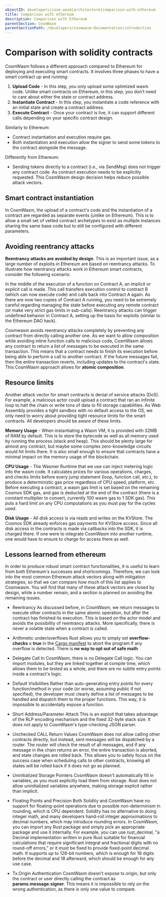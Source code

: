 ```yaml
---
objectID: developers|cosm_wasm|architecture|comparison-with-ethereum
title: Comparison with ethereum
description: Comparison with Ethereum
parentSection: CosmWasm
parentSectionPath: /developers/cosmwasm-documentation/introduction
---
```


# Comparison with solidity contracts
CosmWasm follows a different approach compared to Ethereum for deploying and executing smart contracts. It involves three phases to have a smart contract up and running:

1. **Upload Code** - In this step, you only upload some optimized wasm code. Unlike smart contracts on Ethereum, in this step, you don't need to care about either the state or contract address.
2. **Instantiate Contract** - In this step, you instantiate a code reference with an initial state and create a contract address.
3. **Execute Contract** - Once your contract is live, it can support different calls depending on your specific contract design.

Similarly to Ethereum:
- Contract instantiation and execution require gas.
- Both instantiation and execution allow the signer to send some tokens to the contract alongside the message.

Differently from Ethereum:
- Sending tokens directly to a contract (i.e., via SendMsg) does not trigger any contract code. As contract execution needs to be explicitly requested. This CosmWasm design decision helps reduce possible attack vectors.


## Smart contract instantiation
In CosmWasm, the upload of a contract's code and the instantiation of a contract are regarded as separate events (unlike on Ethereum). This is to allow a small set of vetted contract archetypes to exist as multiple instances sharing the same base code but to still be configured with different parameters.

## Avoiding reentrancy attacks
**Reentrancy attacks are avoided by design**. This is an important issue, as a large number of exploits in Ethereum are based on reentrancy attacks. To illustrate how reentrancy attacks work in Ethereum smart contracts, consider the following scenario:

In the middle of the execution of a function on Contract A, an implicit or explicit call is made. This call transfers execution control to contract B (which can now execute code) and calls back into Contract A again. As there are now two copies of Contract A running, you need to be extremely careful regarding managing the state before executing any remote contract (or make very strict gas limits in sub-calls). Reentrancy attacks can trigger undefined behavior in Contract A, setting up the basis for exploits (similar to the Ethereum DAO hack).

Cosmwasm avoids reentrancy attacks completely by preventing any contract from directly calling another one. As we want to allow composition while avoiding inline function calls to malicious code, CosmWasm allows any contract to return a list of messages to be executed in the same transaction. This means that a contract needs to finish its execution before being able to perform a call to another contract. If the future messages fail, then the entire transaction reverts, including updates to the contract's state. This CosmWasm approach allows for **atomic composition**.

## Resource limits
Another attack vector for smart contracts is denial of service attacks (DoS). For example, a malicious actor could upload a contract that ran an infinite loop to halt the chain or write tons of data to fill storage capabilities. As Web Assembly provides a tight sandbox with no default access to the OS, we only need to worry about providing tight resource limits for the smart contracts. All developers should be aware of these limits.

**Memory Usage** - When instantiating a Wasm VM, it is provided with 32MB of RAM by default. This is to store the bytecode as well as all memory used by running the process (stack and heap). This should be plenty large for almost any contract, but maybe some complex zero-knowledge circuits would hit limits there. It is also small enough to ensure that contracts have a minimal impact on the memory usage of the blockchain.

**CPU Usage** - The Wasmer Runtime that we use can inject metering logic into the wasm code. It calculates prices for various operations, charges, and checks limits before every jump statement (loop, function call, etc.), to produce a deterministic gas price regardless of CPU speed, platform, etc. Before executing a contract, a wasm gas limit is set based on the remaining Cosmos SDK gas, and gas is deducted at the end of the contract (there is a constant multiplier to convert, currently 100 wasm gas to 1 SDK gas). This puts a hard limit on any CPU computations as you must pay for the cycles used.

**Disk Usage** - All disk access is via reads and writes on the KVStore. The Cosmos SDK already enforces gas payments for KVStore access. Since all disk access in the contracts is made via callbacks into the SDK, it is charged there. If one were to integrate CosmWasm into another runtime, one would have to ensure to charge for access there as well.

## Lessons learned from ethereum
In order to produce robust smart contract functionalities, it is useful to learn from both Ethereum's successes and shortcomings. Therefore, we can look into the most common Ethereum attack vectors along with mitigation strategies, so that we can compare how much of this list applies to Cosmwasm. You will find that many of these attack vectors are closed by design, while a number remain, and a section is planned on avoiding the remaining issues.

- Reentrancy
As discussed before, in CosmWasm, we return messages to execute other contracts in the same atomic operation, but after the contract has finished its execution. This is based on the actor model and avoids the possibility of reentrancy attacks. More specifically, there is never a volatile state when a contract is called.

- Arithmetic under/overflows
Rust allows you to simply set **overflow-checks = true** in the <a href="https://doc.rust-lang.org/cargo/reference/manifest.html#the-profile-sections" target="_blank">Cargo manifest</a> to abort the program if any overflow is detected. There is **no way to opt out of safe math**.

- Delegate Call
In CosmWasm, there is no Delegate Call logic. You can import modules, but they are linked together at compile time, which allows them to be tested as a whole, and there are no subtle entry points inside a contract's logic.

- Default Visibilities
Rather than auto-generating entry points for every function/method in your code (or worse, assuming public if not specified), the developer must clearly define a list of messages to be handled and dispatch them to the proper functions. This way, it is impossible to accidentally expose a function.

- Short Address/Parameter Attack
This is an exploit that takes advantage of the RLP encoding mechanism and the fixed 32-byte stack size. It does not apply to CosmWasm's type-checking JSON parser.

- Unchecked CALL Return Values
CosmWasm does not allow calling other contracts directly, but instead, sent messages will be dispatched by a router. The router will check the result of all messages, and if any message in the chain returns an error, the entire transaction is aborted, and state changes are rolled back. This allows you to safely focus on the success case when scheduling calls to other contracts, knowing all states will be rolled back if it does not go as planned.

- Uninitialized Storage Pointers
CosmWasm doesn't automatically fill in variables, as you must explicitly load them from storage. Rust does not allow uninitialized variables anywhere, making storage explicit rather than implicit.

- Floating Points and Precision
Both Solidity and CosmWasm have no support for floating-point operations due to possible non-determinism in rounding, which is CPU dependent. Solidity has no alternative to doing integer math, and many developers hand-roll integer approximations to decimal numbers, which may introduce rounding errors. In CosmWasm, you can import any Rust package and simply pick an appropriate package and use it internally. For example, you can use rust_decimal, "a Decimal implementation written in pure Rust suitable for financial calculations that require significant integral and fractional digits with no round-off errors," or it must be fixed to provide fixed-point decimal math. It supports up to 128-bit numbers, which is enough for 18 digits before the decimal and 18 afterward, which should be enough for any use case.

- Tx.Origin Authentication
CosmWasm doesn't expose tx.origin, but only the contract or user directly calling the contract as **params.message.signer**. This means it is impossible to rely on the wrong authentication, as there is only one value to compare.